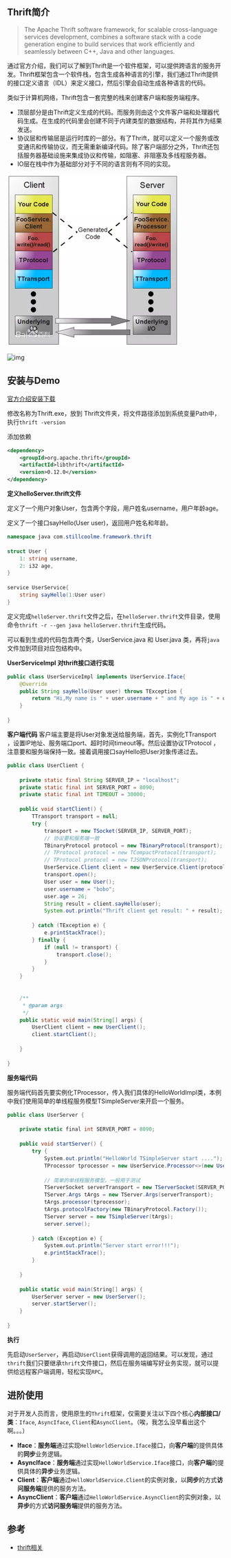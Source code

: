 ## Thrift简介

> The Apache Thrift software framework, for scalable cross-language services development, combines a software stack with a code generation engine to build services that work efficiently and seamlessly between C++, Java and other languages.

通过官方介绍，我们可以了解到Thrift是一个软件框架，可以提供跨语言的服务开发。Thrift框架包含一个软件栈，包含生成各种语言的引擎，我们通过Thrift提供的接口定义语言（IDL）来定义接口，然后引擎会自动生成各种语言的代码。

类似于计算机网络，Thrift包含一套完整的栈来创建客户端和服务端程序。

- 顶层部分是由Thrift定义生成的代码。而服务则由这个文件客户端和处理器代码生成。在生成的代码里会创建不同于内建类型的数据结构，并将其作为结果发送。
- 协议层和传输层是运行时库的一部分。有了Thrift，就可以定义一个服务或改变通讯和传输协议，而无需重新编译代码。除了客户端部分之外，Thrift还包括服务器基础设施来集成协议和传输，如阻塞、非阻塞及多线程服务器。
- IO层在栈中作为基础部分对于不同的语言则有不同的实现。

![](https://raw.githubusercontent.com/stillcoolme/mypic/master/2020/202003/thrift-layer.jpg)

![img](https:////upload-images.jianshu.io/upload_images/5086559-6529adc5b5516f8f.jpg?imageMogr2/auto-orient/strip|imageView2/2/w/400/format/webp)



## 安装与Demo

[官方介绍安装下载](http://thrift.apache.org/tutorial/ )

修改名称为Thrift.exe，放到 Thrift文件夹，将文件路径添加到系统变量Path中，执行`thrift -version`

添加依赖

```xml
<dependency>
    <groupId>org.apache.thrift</groupId>
    <artifactId>libthrift</artifactId>
    <version>0.12.0</version>
</dependency>
```

**定义helloServer.thrift文件**

定义了一个用户对象User，包含两个字段，用户姓名username，用户年龄age。

定义了一个接口sayHello(User user)，返回用户姓名和年龄。

```csharp
namespace java com.stillcoolme.framework.thrift

struct User {
    1: string username,
    2: i32 age,
}

service UserService{
	string sayHello(1:User user)
}
```

定义完成`helloServer.thrift`文件之后，在`helloServer.thrift`文件目录，使用命令`thrift -r --gen java helloServer.thrift`生成代码。

可以看到生成的代码包含两个类，UserService.java 和 User.java 类，再将`java`文件加到项目对应包结构中。

**UserServiceImpl 对thrift接口进行实现**

```java
public class UserServiceImpl implements UserService.Iface{
    @Override
    public String sayHello(User user) throws TException {
        return "Hi,My name is " + user.username + " and My age is " + user.age;
    }

}
```

**客户端代码**
客户端主要是将User对象发送给服务端，首先，实例化TTransport ，设置IP地址、服务端口port、超时时间timeout等。然后设置协议TProtocol ，注意要和服务端保持一致。接着调用接口sayHello把User对象传递过去。

```java
public class UserClient {

    private static final String SERVER_IP = "localhost";
    private static final int SERVER_PORT = 8090;
    private static final int TIMEOUT = 30000;

    public void startClient() {
        TTransport transport = null;
        try {
            transport = new TSocket(SERVER_IP, SERVER_PORT);
            // 协议要和服务端一致
            TBinaryProtocol protocol = new TBinaryProtocol(transport);
            // TProtocol protocol = new TCompactProtocol(transport);
            // TProtocol protocol = new TJSONProtocol(transport);
            UserService.Client client = new UserService.Client(protocol);
            transport.open();
            User user = new User();
            user.username = "bobo";
            user.age = 26;
            String result = client.sayHello(user);
            System.out.println("Thrift client get result: " + result);

        } catch (TException e) {
            e.printStackTrace();
        } finally {
            if (null != transport) {
                transport.close();
            }
        }
    }


    /**
     * @param args
     */
    public static void main(String[] args) {
        UserClient client = new UserClient();
        client.startClient();

    }

}
```

**服务端代码**

服务端代码首先要实例化TProcessor，传入我们具体的HelloWorldImpl类，本例中我们使用简单的单线程服务模型TSimpleServer来开启一个服务。

```csharp
public class UserServer {

    private static final int SERVER_PORT = 8090;

    public void startServer() {
        try {
            System.out.println("HelloWorld TSimpleServer start ....");
            TProcessor tprocessor = new UserService.Processor<>(new UserServiceImpl());

            // 简单的单线程服务模型，一般用于测试
            TServerSocket serverTransport = new TServerSocket(SERVER_PORT);
            TServer.Args tArgs = new TServer.Args(serverTransport);
            tArgs.processor(tprocessor);
            tArgs.protocolFactory(new TBinaryProtocol.Factory());
            TServer server = new TSimpleServer(tArgs);
            server.serve();

        } catch (Exception e) {
            System.out.println("Server start error!!!");
            e.printStackTrace();
        }

    }

    public static void main(String[] args) {
        UserServer server = new UserServer();
        server.startServer();
    }

}

```

**执行**

先启动`UserServer`，再启动`UserClient`获得调用的返回结果。可以发现，通过`thrift`我们只要继承`thrift`文件接口，然后在服务端编写好业务实现，就可以提供给远程客户端调用，轻松实现`RPC`。



## 进阶使用



对于开发人员而言，使用原生的`Thrift`框架，仅需要关注以下四个核心**内部接口/类**：`Iface`, `AsyncIface`, `Client`和`AsyncClient`。（唉，我怎么没早看出这个啊。。。）

- **Iface**：**服务端**通过实现`HelloWorldService.Iface`接口，向**客户端**的提供具体的**同步**业务逻辑。
- **AsyncIface**：**服务端**通过实现`HelloWorldService.Iface`接口，向**客户端**的提供具体的**异步**业务逻辑。
- **Client**：**客户端**通过`HelloWorldService.Client`的实例对象，以**同步**的方式**访问服务端**提供的服务方法。
- **AsyncClient**：**客户端**通过`HelloWorldService.AsyncClient`的实例对象，以**异步**的方式**访问服务端**提供的服务方法。


## 参考
* [thrift相关](https://mp.weixin.qq.com/s/s4UDfrtlG04gPTEtr_DyJQ)